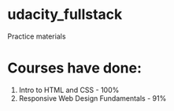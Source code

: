 # udacity_fullstack
Practice materials

# Courses have done:
1. Intro to HTML and CSS - 100%
2. Responsive Web Design Fundamentals - 91%
